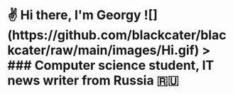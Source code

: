 
<h1> &#9996;  Hi there, I'm Georgy ![](https://github.com/blackcater/blackcater/raw/main/images/Hi.gif) >
### Computer science student, IT news writer from Russia 🇷🇺
